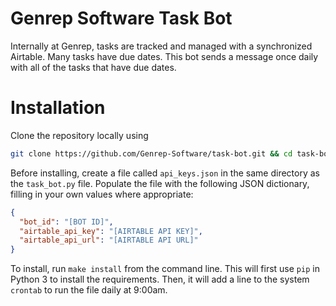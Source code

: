 # Genrep Software Task Bot

Internally at Genrep, tasks are tracked and managed with a synchronized
Airtable. Many tasks have due dates. This bot sends a message once daily with
all of the tasks that have due dates.



# Installation

Clone the repository locally using

```.bash
git clone https://github.com/Genrep-Software/task-bot.git && cd task-bot
```

Before installing, create a file called `api_keys.json` in the same directory
as the `task_bot.py` file. Populate the file with the following JSON
dictionary, filling in your own values where appropriate:

```.json
{
  "bot_id": "[BOT ID]",
  "airtable_api_key": "[AIRTABLE API KEY]",
  "airtable_api_url": "[AIRTABLE API URL]"
}
```

To install, run `make install` from the command line. This will first use `pip`
in Python 3 to install the requirements. Then, it will add a line to the system
`crontab` to run the file daily at 9:00am.
